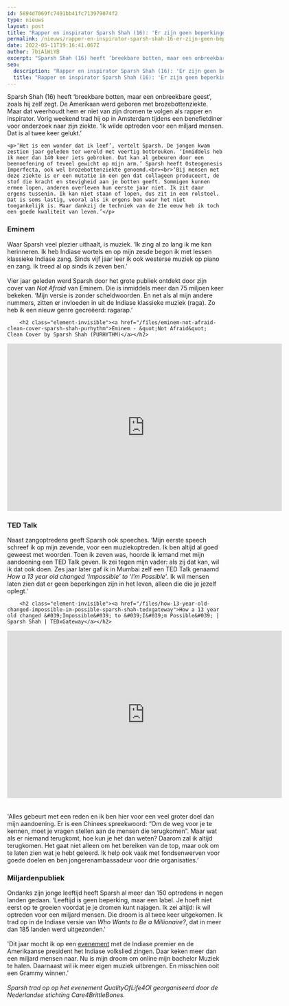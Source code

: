 ```yaml
---
id: 5894d7069fc7491bb41fc713979074f2
type: nieuws
layout: post
title: "Rapper en inspirator Sparsh Shah (16): 'Er zijn geen beperkingen'"
permalink: /nieuws/rapper-en-inspirator-sparsh-shah-16-er-zijn-geen-beperkingen/
date: 2022-05-11T19:16:41.067Z
author: 7biA1WiYB
excerpt: "Sparsh Shah (16) heeft ‘breekbare botten, maar een onbreekbare geest’, zoals hij zelf zegt. De Amerikaan werd geboren met brozebottenziekte. Maar dat weerhoudt hem er niet van zijn dromen te volgen als rapper en inspirator. Vorig weekend trad hij op in Amsterdam tijdens een benefietdiner voor onderzoek naar zijn ziekte. ‘Ik wilde optreden voor een miljard mensen. Dat is al twee keer gelukt.’  "
seo:
  description: "Rapper en inspirator Sparsh Shah (16): 'Er zijn geen beperkingen'"
  title: "Rapper en inspirator Sparsh Shah (16): 'Er zijn geen beperkingen'"
---
```

Sparsh Shah (16) heeft ‘breekbare botten, maar een onbreekbare geest’, zoals hij zelf zegt. De Amerikaan werd geboren met brozebottenziekte. Maar dat weerhoudt hem er niet van zijn dromen te volgen als rapper en inspirator. Vorig weekend trad hij op in Amsterdam tijdens een benefietdiner voor onderzoek naar zijn ziekte. ‘Ik wilde optreden voor een miljard mensen. Dat is al twee keer gelukt.’  

    <p>‘Het is een wonder dat ik leef’, vertelt Sparsh. De jongen kwam zestien jaar geleden ter wereld met veertig botbreuken. ‘Inmiddels heb ik meer dan 140 keer iets gebroken. Dat kan al gebeuren door een beenoefening of teveel gewicht op mijn arm.’ Sparsh heeft Osteogenesis Imperfecta, ook wel brozebottenziekte genoemd.<br><br>‘Bij mensen met deze ziekte is er een mutatie in een gen dat collageen produceert, de stof die kracht en stevigheid aan je botten geeft. Sommigen kunnen ermee lopen, anderen overleven hun eerste jaar niet. Ik zit daar ergens tussenin. Ik kan niet staan of lopen, dus zit in een rolstoel. Dat is soms lastig, vooral als ik ergens ben waar het niet toegankelijk is. Maar dankzij de techniek van de 21e eeuw heb ik toch een goede kwaliteit van leven.’</p>
<h3>Eminem</h3>
<p>Waar Sparsh veel plezier uithaalt, is muziek. ‘Ik zing al zo lang ik me kan herinneren. Ik heb Indiase wortels en op mijn zesde begon ik met lessen klassieke Indiase zang. Sinds vijf jaar leer ik ook westerse muziek op piano en zang. Ik treed al op sinds ik zeven ben.’<br><br>Vier jaar geleden werd Sparsh door het grote publiek ontdekt door zijn cover van <em>Not Afraid</em> van Eminem. Die is inmiddels meer dan 75 miljoen keer bekeken. ‘Mijn versie is zonder scheldwoorden. En net als al mijn andere nummers, zitten er invloeden in uit de Indiase klassieke muziek (raga). Zo heb ik een nieuw genre gecreëerd: ragarap.’</p>
<p><div class="media media-element-container media-default"><div id="file-539052" class="file file-video file-video-youtube">

        <h2 class="element-invisible"><a href="/files/eminem-not-afraid-clean-cover-sparsh-shah-purhythm">Eminem - &quot;Not Afraid&quot; Clean Cover by Sparsh Shah (PURHYTHM)</a></h2>
    
  
  <div class="content">
    <div class="media-youtube-video media-element file-default media-youtube-1">
  <iframe class="media-youtube-player" width="640" height="390" title="Eminem - &quot;Not Afraid&quot; Clean Cover by Sparsh Shah (PURHYTHM)" src="https://www.youtube.com/embed/CqwzlMUt9oM?wmode=opaque&controls=" name="Eminem - &quot;Not Afraid&quot; Clean Cover by Sparsh Shah (PURHYTHM)" frameborder="0" allowfullscreen="">Video van Eminem - &amp;quot;Not Afraid&amp;quot; Clean Cover by Sparsh Shah (PURHYTHM)</iframe>
</div>
  </div>

  
</div>
</div>
<h3>TED Talk</h3>
<p>Naast zangoptredens geeft Sparsh ook speeches. ‘Mijn eerste speech schreef ik op mijn zevende, voor een muziekoptreden. Ik ben altijd al goed geweest met woorden. Toen ik zeven was, hoorde ik iemand met mijn aandoening een TED Talk geven. Ik zei tegen mijn vader: als zij dat kan, wil ik dat ook doen. Zes jaar later gaf ik in Mumbai zelf een TED Talk genaamd <em>How a 13 year old changed ‘Impossible’ to ‘I’m Possible’</em>. Ik wil mensen laten zien dat er geen beperkingen zijn in het leven, alleen die die je jezelf oplegt.'</p>
<p><div class="media media-element-container media-default"><div id="file-539053" class="file file-video file-video-youtube">

        <h2 class="element-invisible"><a href="/files/how-13-year-old-changed-impossible-im-possible-sparsh-shah-tedxgateway">How a 13 year old changed &#039;Impossible&#039; to &#039;I&#039;m Possible&#039; | Sparsh Shah | TEDxGateway</a></h2>
    
  
  <div class="content">
    <div class="media-youtube-video media-element file-default media-youtube-2">
  <iframe class="media-youtube-player" width="640" height="390" title="How a 13 year old changed &#039;Impossible&#039; to &#039;I&#039;m Possible&#039; | Sparsh Shah | TEDxGateway" src="https://www.youtube.com/embed/bC0hlK7WGcM?wmode=opaque&controls=" name="How a 13 year old changed &#039;Impossible&#039; to &#039;I&#039;m Possible&#039; | Sparsh Shah | TEDxGateway" frameborder="0" allowfullscreen="">Video van How a 13 year old changed &amp;#039;Impossible&amp;#039; to &amp;#039;I&amp;#039;m Possible&amp;#039; | Sparsh Shah | TEDxGateway</iframe>
</div>
  </div>

  
</div>
</div><br><br>'Alles gebeurt met een reden en ik ben hier voor een veel groter doel dan mijn aandoening. Er is een Chinees spreekwoord: “Om de weg voor je te kennen, moet je vragen stellen aan de mensen die terugkomen”. Maar wat als er niemand terugkomt, hoe kun je het dan weten? Daarom zal ik altijd terugkomen. Het gaat niet alleen om het bereiken van de top, maar ook om te laten zien wat je hebt geleerd. Ik help ook vaak met fondsenwerven voor goede doelen en ben jongerenambassadeur voor drie organisaties.’
<h3>Miljardenpubliek</h3>
<p>Ondanks zijn jonge leeftijd heeft Sparsh al meer dan 150 optredens in negen landen gedaan. ‘Leeftijd is geen beperking, maar een label. Je hoeft niet eerst op te groeien voordat je je dromen kunt najagen. Ik zei altijd: ik wil optreden voor een miljard mensen. Die droom is al twee keer uitgekomen. Ik trad op in de Indiase versie van <em>Who Wants to Be a Millionaire?</em>, dat in meer dan 185 landen werd uitgezonden.'<br><br>'Dit jaar mocht ik op een <a href="https://www.instagram.com/p/B2t_dHzF1Ty/" target="_blank">evenement</a> met de Indiase premier en de Amerikaanse president het Indiase volkslied zingen. Daar keken meer dan een miljard mensen naar. Nu is mijn droom om online mijn bachelor Muziek te halen. Daarnaast wil ik meer eigen muziek uitbrengen. En misschien ooit een Grammy winnen.’<br><br><em>Sparsh trad op op het evenement QualityOfLife4OI georganiseerd door de Nederlandse stichting Care4BrittleBones.</em></p>  
